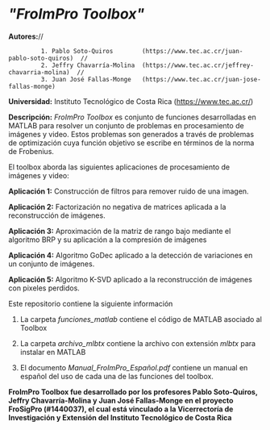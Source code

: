 # *"FroImPro Toolbox"*

**Autores:**// 

             1. Pablo Soto-Quiros        (https://www.tec.ac.cr/juan-pablo-soto-quiros)  //  
             2. Jeffry Chavarría-Molina  (https://www.tec.ac.cr/jeffrey-chavarria-molina)  //           
             3. Juan José Fallas-Monge   (https://www.tec.ac.cr/juan-jose-fallas-monge)

**Universidad:** Instituto Tecnológico de Costa Rica (https://www.tec.ac.cr/)

**Descripción:** *FroImPro Toolbox* es conjunto de funciones desarrolladas en MATLAB para resolver un conjunto de problemas en procesamiento de imágenes y video. Estos problemas son generados a través de problemas de optimización cuya función objetivo se escribe en términos de la norma de Frobenius. 

El toolbox aborda las siguientes aplicaciones de procesamiento de imágenes y video:

  **Aplicación 1:** Construcción de filtros para remover ruido de una imagen.
  
  **Aplicación 2:** Factorización no negativa de matrices aplicada a la reconstrucción de imágenes.
  
  **Aplicación 3:** Aproximación de la matriz de rango bajo mediante el algoritmo BRP y su aplicación a la compresión de imágenes
  
  **Aplicación 4:** Algoritmo GoDec aplicado a la detección de variaciones en un conjunto de imágenes.
  
  **Aplicación 5:** Algoritmo K-SVD aplicado a la reconstrucción de imágenes con pixeles perdidos.
  
Este repositorio contiene la siguiente información 

  1. La carpeta *funciones_matlab* contiene el código de MATLAB asociado al Toolbox
   
  2. La carpeta *archivo_mlbtx* contiene la archivo con extensión *mlbtx* para instalar en MATLAB
  
  3. El documento *Manual_FroImPro_Español.pdf* contiene un manual en español del uso de cada una de las funciones del toolbox.

**FroImPro Toolbox fue desarrollado por los profesores Pablo Soto-Quiros, Jeffry Chavarría-Molina y Juan José Fallas-Monge en el proyecto FroSigPro (#1440037), el cual está vinculado a la Vicerrectoría de Investigación y Extensión del Instituto Tecnológico de Costa Rica**
